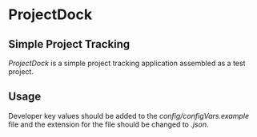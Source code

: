 # ProjectDock

## Simple Project Tracking

*ProjectDock* is a simple project tracking application assembled as a test project.

## Usage

Developer key values should be added to the *config/configVars.example* file and the extension for the file should be changed to *.json*.
